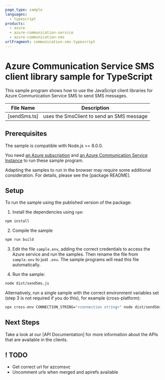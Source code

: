 ```yaml
---
page_type: sample
languages:
  - typescript
products:
  - azure
  - azure-communication-service
  - azure-communication-sms
urlFragment: communication-sms-typescript
---
```


# Azure Communication Service SMS client library sample for TypeScript

This sample program shows how to use the JavaScript client libraries for Azure Communication Service SMS to send SMS messages.

| **File Name**                | **Description**                           |
| ---------------------------- | ----------------------------------------- |
| [sendSms.ts]<!--[sendsms]--> | uses the SmsClient to send an SMS message |

## Prerequisites

The sample is compatible with Node.js >= 8.0.0.

You need [an Azure subscription][freesub] and [an Azure Communication Service Instance][azcomsvc] to run these sample program.

Adapting the samples to run in the browser may require some additional consideration. For details, please see the [package README]<!--[package]-->.

## Setup

To run the sample using the published version of the package:

1. Install the dependencies using `npm`:

```bash
npm install
```

2. Compile the sample

```bash
npm run build
```

3. Edit the file `sample.env`, adding the correct credentials to access the Azure service and run the samples. Then rename the file from `sample.env` to just `.env`. The sample programs will read this file automatically.

4. Run the sample:

```bash
node dist/sendSms.js
```

Alternatively, run a single sample with the correct environment variables set (step 3 is not required if you do this), for example (cross-platform):

```bash
npx cross-env CONNECTION_STRING="<connection string>" node dist/sendSms.js
```

## Next Steps

Take a look at our [API Documentation]<!--[apiref]--> for more information about the APIs that are available in the clients.

[sendsms]: https://github.com/Azure/azure-sdk-for-js/blob/master/sdk/communication/communication-sms/samples/typescript/src/sendSms.ts
[apiref]: https://docs.microsoft.com/javascript/api/@azure/communication-sms
[azcomsvc]: https://docs.microsoft.com/azure
[freesub]: https://azure.microsoft.com/free/
[package]: https://github.com/Azure/azure-sdk-for-js/blob/master/sdk/communication/communication-sms/README.md

## ! TODO

- Get correct url for azcomsvc
- Uncomment urls when merged and apirefs available
